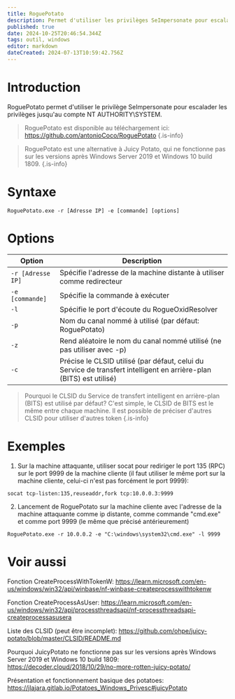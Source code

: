 ```yaml
---
title: RoguePotato
description: Permet d'utiliser les privilèges SeImpersonate pour escalader les privilèges jusqu'au compte NT AUTHORITY\SYSTEM
published: true
date: 2024-10-25T20:46:54.344Z
tags: outil, windows
editor: markdown
dateCreated: 2024-07-13T10:59:42.756Z
---
```


# Introduction

RoguePotato permet d'utiliser le privilège SeImpersonate pour escalader les privilèges jusqu'au compte NT AUTHORITY\SYSTEM.

> RoguePotato est disponible au téléchargement ici: https://github.com/antonioCoco/RoguePotato
> {.is-info}

> RoguePotato est une alternative à Juicy Potato, qui ne fonctionne pas sur les versions après Windows Server 2019 et Windows 10 build 1809.
> {.is-info}

# Syntaxe

`RoguePotato.exe -r [Adresse IP] -e [commande] [options]`

# Options

| Option            | Description                                                                                                         |
| ----------------- | ------------------------------------------------------------------------------------------------------------------- |
| `-r [Adresse IP]` | Spécifie l'adresse de la machine distante à utiliser comme redirecteur                                              |
| `-e [commande]`   | Spécifie la commande à exécuter                                                                                     |
| `-l`              | Spécifie le port d'écoute du RogueOxidResolver                                                                      |
| `-p`              | Nom du canal nommé à utilisé (par défaut: RoguePotato)                                                              |
| `-z`              | Rend aléatoire le nom du canal nommé utilisé (ne pas utiliser avec -p)                                              |
| `-c`              | Précise le CLSID utilisé (par défaut, celui du Service de transfert intelligent en arrière-plan (BITS) est utilisé) |

> Pourquoi le CLSID du Service de transfert intelligent en arrière-plan (BITS) est utilisé par défaut? C'est simple, le CLSID de BITS est le même entre chaque machine. Il est possible de préciser d'autres CLSID pour utiliser d'autres token
> {.is-info}

# Exemples

1. Sur la machine attaquante, utiliser socat pour rediriger le port 135 (RPC) sur le port 9999 de la machine cliente (il faut utiliser le même port sur la machine cliente, celui-ci n'est pas forcément le port 9999):

`socat tcp-listen:135,reuseaddr,fork tcp:10.0.0.3:9999`

2. Lancement de RoguePotato sur la machine cliente avec l'adresse de la machine attaquante comme ip distante, comme commande "cmd.exe" et comme port 9999 (le même que précisé antérieurement)

`RoguePotato.exe -r 10.0.0.2 -e "C:\windows\system32\cmd.exe" -l 9999`

# Voir aussi

Fonction CreateProcessWithTokenW:
https://learn.microsoft.com/en-us/windows/win32/api/winbase/nf-winbase-createprocesswithtokenw

Fonction CreateProcessAsUser:
https://learn.microsoft.com/en-us/windows/win32/api/processthreadsapi/nf-processthreadsapi-createprocessasusera

Liste des CLSID (peut être incomplet):
https://github.com/ohpe/juicy-potato/blob/master/CLSID/README.md

Pourquoi JuicyPotato ne fonctionne pas sur les versions après Windows Server 2019 et Windows 10 build 1809:
https://decoder.cloud/2018/10/29/no-more-rotten-juicy-potato/

Présentation et fonctionnement basique des potatoes:
https://jlajara.gitlab.io/Potatoes_Windows_Privesc#juicyPotato
